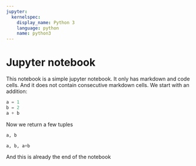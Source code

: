 ```yaml
---
jupyter:
  kernelspec:
    display_name: Python 3
    language: python
    name: python3
---
```


# Jupyter notebook

This notebook is a simple jupyter notebook. It only has markdown and code cells. And it does not contain consecutive markdown cells. We start with an addition:

```python
a = 1
b = 2
a + b
```

Now we return a few tuples

```python
a, b
```

```python
a, b, a+b
```

And this is already the end of the notebook
